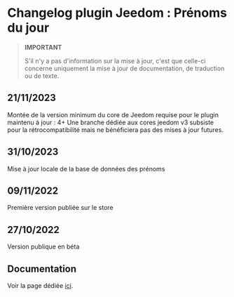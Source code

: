 # Changelog plugin Jeedom : Prénoms du jour

> **IMPORTANT**
>
> S'il n'y a pas d'information sur la mise à jour, c'est que celle-ci concerne uniquement la mise à jour de documentation, de traduction ou de texte.

## 21/11/2023
Montée de la version minimum du core de Jeedom requise pour le plugin maintenu à jour : 4+
Une branche dédiée aux cores jeedom v3 subsiste pour la rétrocompatibilité mais ne bénéficiera pas des mises à jour futures.

## 31/10/2023
Mise à jour locale de la base de données des prénoms

## 09/11/2022
Première version publiée sur le store

## 27/10/2022
Version publique en béta


## Documentation

Voir la page dédiée [ici](https://jeanrobertjs.github.io/namesoftheday/fr_FR/).
